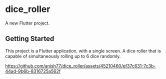 # dice_roller

A new Flutter project.

## Getting Started

This project is a Flutter application, with a single screen. A dice roller that is capable of simultaneously rolling up to 6 dice randomly.





https://github.com/anish77/dice_roller/assets/45210460/ef37c631-7c3b-44ad-9b6b-8316725a562f

